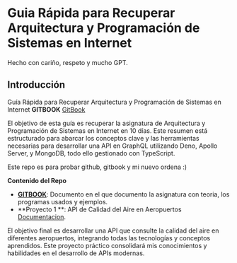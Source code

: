 # Guia Rápida para Recuperar Arquitectura y Programación de Sistemas en Internet

Hecho con cariño, respeto y mucho GPT.

## Introducción

Guía Rápida para Recuperar Arquitectura y Programación de Sistemas en Internet
**GITBOOK** [GitBook](https://lopezalcuadrado.gitbook.io/resumen-y-apuntes-aypdsei/)

El objetivo de esta guía es recuperar la asignatura de Arquitectura y Programación de Sistemas en Internet en 10 días. Este resumen está estructurado para abarcar los conceptos clave y las herramientas necesarias para desarrollar una API en GraphQL utilizando Deno, Apollo Server, y MongoDB, todo ello gestionado con TypeScript.

Este repo es para probar github, gitbook y mi nuevo ordena :)

**Contenido del Repo**

-  [**GITBOOK**](https://lopezalcuadrado.gitbook.io/resumen-y-apuntes-aypdsei/): Documento en el que documento la asignatura con teoria, los programas usados y ejemplos.
-  **Proyecto 1 **: API de Calidad del Aire en Aeropuertos [Documentacion](https://lopezalcuadrado.gitbook.io/resumen-y-apuntes-aypdsei/api-aeropuerto-calidad-aire/api-aeropuerto-calidad-aire).

El objetivo final es desarrollar una API que consulte la calidad del aire en diferentes aeropuertos, integrando todas las tecnologías y conceptos aprendidos. Este proyecto práctico consolidará mis conocimientos y habilidades en el desarrollo de APIs modernas.

